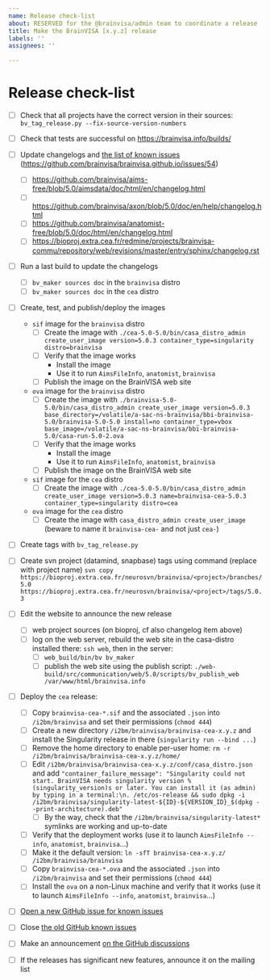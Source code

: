 ```yaml
---
name: Release check-list
about: RESERVED for the @brainvisa/admin team to coordinate a release
title: Make the BrainVISA [x.y.z] release
labels: ''
assignees: ''

---
```


# Release check-list

- [ ] Check that all projects have the correct version in their sources: `bv_tag_release.py --fix-source-version-numbers`

- [ ] Check that tests are successful on https://brainvisa.info/builds/

- [ ] Update changelogs and [the list of known issues](https://github.com/brainvisa/brainvisa.github.io/issues?q=%22Known+issues+of+BrainVISA%22+is%3Aissue+is%3Aopen) (https://github.com/brainvisa/brainvisa.github.io/issues/54)
  - [ ] https://github.com/brainvisa/aims-free/blob/5.0/aimsdata/doc/html/en/changelog.html
  - [ ] https://github.com/brainvisa/axon/blob/5.0/doc/en/help/changelog.html
  - [ ] https://github.com/brainvisa/anatomist-free/blob/5.0/doc/html/en/changelog.html
  - [ ] https://bioproj.extra.cea.fr/redmine/projects/brainvisa-commu/repository/web/revisions/master/entry/sphinx/changelog.rst

- [ ] Run a last build to update the changelogs 
  - [ ] `bv_maker sources doc` in the `brainvisa` distro
  - [ ] `bv_maker sources doc` in the `cea` distro

- [ ] Create, test, and publish/deploy the images
  - `sif` image for the `brainvisa` distro
    - [ ] Create the image with `./cea-5.0-5.0/bin/casa_distro_admin create_user_image version=5.0.3 container_type=singularity distro=brainvisa`
    - [ ] Verify that the image works
      - Install the image
      - Use it to run `AimsFileInfo`, `anatomist`, `brainvisa`
    - [ ] Publish the image on the BrainVISA web site

  - `ova` image for the `brainvisa` distro
    - [ ] Create the image with `./brainvisa-5.0-5.0/bin/casa_distro_admin create_user_image version=5.0.3 base_directory=/volatile/a-sac-ns-brainvisa/bbi-brainvisa-5.0/brainvisa-5.0-5.0 install=no container_type=vbox base_image=/volatile/a-sac-ns-brainvisa/bbi-brainvisa-5.0/casa-run-5.0-2.ova`
    - [ ] Verify that the image works
      - Install the image
      - Use it to run `AimsFileInfo`, `anatomist`, `brainvisa`
    - [ ] Publish the image on the BrainVISA web site

  - `sif` image for the `cea` distro
    - [ ] Create the image with `./cea-5.0-5.0/bin/casa_distro_admin create_user_image version=5.0.3 name=brainvisa-cea-5.0.3 container_type=singularity distro=cea`

  - `ova` image for the `cea` distro
    - [ ] Create the image with `casa_distro_admin create_user_image` (beware to name it `brainvisa-cea-` and not just `cea-`)

- [ ] Create tags with `bv_tag_release.py`
- [ ] Create svn project (datamind, snapbase) tags using command (replace <project> with project name) `svn copy https://bioproj.extra.cea.fr/neurosvn/brainvisa/<project>/branches/5.0 https://bioproj.extra.cea.fr/neurosvn/brainvisa/<project>/tags/5.0.3
`

- [ ] Edit the website to announce the new release
  - [ ] web project sources (on bioproj, cf also changelog item above)
  - [ ] log on the web server, rebuild the web site in the casa-distro installed there: `ssh web`, then in the server:
    - [ ] `web_build/bin/bv bv_maker`
    - [ ] publish the web site using the publish script: `./web-build/src/communication/web/5.0/scripts/bv_publish_web /var/www/html/brainvisa.info`

- [ ] Deploy the `cea` release:
  - [ ] Copy `brainvisa-cea-*.sif` and the associated `.json` into `/i2bm/brainvisa` and set their permissions (`chmod 444`)
  - [ ] Create a new directory `/i2bm/brainvisa/brainvisa-cea-x.y.z` and install the Singularity release in there (`singularity run --bind ...`)
  - [ ] Remove the home directory to enable per-user home: `rm -r /i2bm/brainvisa/brainvisa-cea-x.y.z/home/`
  - [ ] Edit `/i2bm/brainvisa/brainvisa-cea-x.y.z/conf/casa_distro.json` and add `"container_failure_message": "Singularity could not start. BrainVISA needs singularity version %(singularity_version)s or later. You can install it (as admin) by typing in a terminal:\n. /etc/os-release && sudo dpkg -i /i2bm/brainvisa/singularity-latest-${ID}-${VERSION_ID}_$(dpkg --print-architecture).deb"`
    - [ ] By the way, check that the `/i2bm/brainvisa/singularity-latest*` symlinks are working and up-to-date
  - [ ] Verify that the deployment works (use it to launch `AimsFileInfo --info`, `anatomist`, `brainvisa`...)
  - [ ] Make it the default version: `ln -sfT brainvisa-cea-x.y.z/ /i2bm/brainvisa/brainvisa`
  - [ ] Copy `brainvisa-cea-*.ova` and the associated `.json` into `/i2bm/brainvisa` and set their permissions (`chmod 444`)
  - [ ] Install the `ova` on a non-Linux machine and verify that it works (use it to launch `AimsFileInfo --info`, `anatomist`, `brainvisa`...)

- [ ] [Open a new GitHub issue for known issues](https://github.com/brainvisa/brainvisa.github.io/issues/new?template=known-issues-of-a-brainvisa-release.md&title=Known+issues+for+BrainVISA+x.y.z)

- [ ] Close [the old GitHub known issues](https://github.com/brainvisa/brainvisa.github.io/issues?q=%22Known+issues+of+BrainVISA%22+is%3Aissue+is%3Aopen)

- [ ] Make an announcement [on the GitHub discussions](https://github.com/brainvisa/brainvisa.github.io/discussions/new)

- [ ] If the releases has significant new features, announce it on the mailing list
